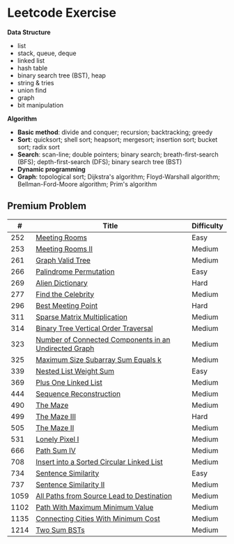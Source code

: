# Leetcode Exercise

**Data Structure**

- list
- stack, queue, deque
- linked list
- hash table
- binary search tree (BST), heap
- string & tries
- union find
- graph
- bit manipulation

**Algorithm**

- **Basic method**: divide and conquer; recursion; backtracking; greedy
- **Sort**: quicksort; shell sort; heapsort; mergesort; insertion sort; bucket sort; radix sort
- **Search**: scan-line; double pointers; binary search; breath-first-search (BFS); depth-first-search (DFS); binary search tree (BST)
- **Dynamic programming**
- **Graph**: topological sort; Dijkstra's algorithm; Floyd-Warshall algorithm; Bellman-Ford-Moore algorithm; Prim's algorithm

## Premium Problem

|  #  | Title           |   Difficulty    |  
|-----|---------------- | --------------- | 
252 | [Meeting Rooms](https://github.com/Zidane-Han/myLeetcode/tree/master/Sort/252%20Meeting%20Rooms) | Easy    |||
253 | [Meeting Rooms II](https://github.com/Zidane-Han/myLeetcode/tree/master/Sort/253%20Meeting%20Rooms%20II) | Medium  |||
261 | [Graph Valid Tree](https://github.com/Zidane-Han/myLeetcode/tree/master/Union%20Find/261%20Graph%20Valid%20Tree) | Medium  |||
266 | [Palindrome Permutation](https://github.com/Zidane-Han/myLeetcode/tree/master/String/Palindrome/266%20Palindrome%20Permutation) | Easy  |||
269 | [Alien Dictionary](https://github.com/Zidane-Han/myLeetcode/tree/master/BFS%20%26%20DFS/Topo%20sort/269%20Alien%20Dictionary) | Hard  |||
277 | [Find the Celebrity](https://github.com/Zidane-Han/myLeetcode/tree/master/277%20Find%20the%20Celebrity) | Medium  |||
296 | [Best Meeting Point](https://github.com/Zidane-Han/myLeetcode/tree/master/296%20Best%20Meeting%20Point) | Hard  |||
311 | [Sparse Matrix Multiplication](https://github.com/Zidane-Han/myLeetcode/tree/master/Math/311%20Sparse%20Matrix%20Multiplication) | Medium  |||
314 | [Binary Tree Vertical Order Traversal](https://github.com/Zidane-Han/myLeetcode/tree/master/BST/314%20Bianry%20Tree%20Vertical%20Order%20Traversal) | Medium  |||
323 | [Number of Connected Components in an Undirected Graph](https://github.com/Zidane-Han/myLeetcode/tree/master/Union%20Find/323%20Number%20of%20Connected%20Components%20in%20an%20Undirected%20Graph) | Medium |||
325 | [Maximum Size Subarray Sum Equals k](https://github.com/Zidane-Han/myLeetcode/tree/master/325%20Maximum%20Size%20Subarray%20Sum%20Equals%20k) | Medium  |||
339 | [Nested List Weight Sum](https://github.com/Zidane-Han/myLeetcode/tree/master/BFS%20%26%20DFS/339%20Nested%20List%20Weight%20Sum) | Easy  |||
369 | [Plus One Linked List](https://github.com/Zidane-Han/myLeetcode/tree/master/Linked%20List/369%20Plus%20One%20Linked%20List) | Medium  |||
444 | [Sequence Reconstruction](https://github.com/Zidane-Han/myLeetcode/tree/master/BFS%20%26%20DFS/Topo%20sort/444%20Sequence%20Reconstruction) | Medium  |||
490 | [The Maze](https://github.com/Zidane-Han/myLeetcode/tree/master/BFS%20%26%20DFS/490%20The%20Maze) | Medium  |||
499 | [The Maze III](https://github.com/Zidane-Han/myLeetcode/tree/master/BFS%20%26%20DFS/499%20The%20Maze%20III) | Hard  |||
505 | [The Maze II](https://github.com/Zidane-Han/myLeetcode/tree/master/BFS%20%26%20DFS/505%20The%20Maze%20II) | Medium  |||
531 | [Lonely Pixel I](https://github.com/Zidane-Han/myLeetcode/tree/master/BFS%20%26%20DFS/531%20Lonely%20Pixel%20I) | Medium  |||
666 | [Path Sum IV](https://github.com/Zidane-Han/myLeetcode/tree/master/BST/666%20Path%20Sum%20IV) | Medium  |||
708 | [Insert into a Sorted Circular Linked List](https://github.com/Zidane-Han/myLeetcode/tree/master/Linked%20List/708%20Insert%20into%20a%20Cyclic%20Sorted%20List) | Medium  |||
734 | [Sentence Similarity](https://github.com/Zidane-Han/myLeetcode/tree/master/734%20Sentence%20Similarity) | Easy  |||
737 | [Sentence Similarity II](https://github.com/Zidane-Han/myLeetcode/tree/master/737%20Sentence%20Similarity%20II) | Medium  |||
1059 | [All Paths from Source Lead to Destination](https://github.com/Zidane-Han/myLeetcode/tree/master/Graph/Path/1059%20All%20Paths%20from%20Source%20Lead%20to%20Destination) | Medium  |||
1102 | [Path With Maximum Minimum Value](https://github.com/Zidane-Han/myLeetcode/tree/master/Graph/Path/1102%20Path%20With%20Maximum%20Minimum%20Value) | Medium  |||
1135 | [Connecting Cities With Minimum Cost](https://github.com/Zidane-Han/myLeetcode/tree/master/Graph/1135%20Connecting%20Cities%20With%20Minimum%20Cost) | Medium  |||
1214 | [Two Sum BSTs](https://github.com/Zidane-Han/myLeetcode/tree/master/BST/1214%20Two%20Sum%20BSTs) | Medium  |||